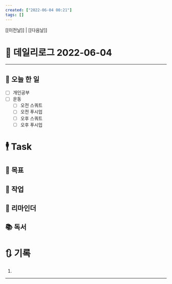 ```yaml
---
created: ["2022-06-04 00:21"]
tags: []
---
```


[[이전날]] | [[다음날]]


# 📅 데일리로그  2022-06-04
---
## 🔷 오늘 한 일
- [ ] 개인공부
- [ ] 운동
	- [ ] 오전 스쿼트
	- [ ] 오전 푸시업
	- [ ] 오후 스쿼트
	- [ ] 오후 푸시업

# 🕴 Task
## 🎯 목표
 
## 🚀 작업
 
## 📕 리마인더
 
## 📚 독서
 

# 🔃 기록
1. 
---

